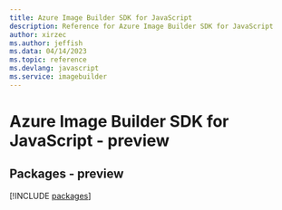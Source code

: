 ```yaml
---
title: Azure Image Builder SDK for JavaScript
description: Reference for Azure Image Builder SDK for JavaScript
author: xirzec
ms.author: jeffish
ms.data: 04/14/2023
ms.topic: reference
ms.devlang: javascript
ms.service: imagebuilder
---
```

# Azure Image Builder SDK for JavaScript - preview
## Packages - preview
[!INCLUDE [packages](image-builder-index.md)]
